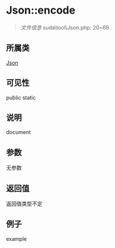 # Json::encode

> *文件信息* suda\tool\Json.php: 20~69
## 所属类 

[Json](../Json.md)

## 可见性

  public  static
## 说明

document

## 参数

无参数

## 返回值
返回值类型不定

## 例子

example